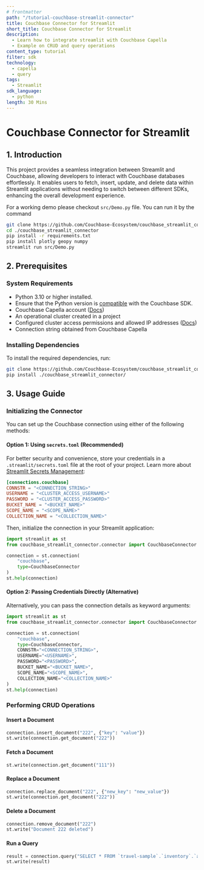 ```yaml
---
# frontmatter
path: "/tutorial-couchbase-streamlit-connector"
title: Couchbase Connector for Streamlit
short_title: Couchbase Connector for Streamlit
description:
  - Learn how to integrate streamlit with Couchbase Capella
  - Example on CRUD and query operations
content_type: tutorial
filter: sdk
technology:
  - capella
  - query
tags:
  - Streamlit
sdk_language:
  - python
length: 30 Mins
---
```



# Couchbase Connector for Streamlit

## 1. Introduction
This project provides a seamless integration between Streamlit and Couchbase, allowing developers to interact with Couchbase databases effortlessly. It enables users to fetch, insert, update, and delete data within Streamlit applications without needing to switch between different SDKs, enhancing the overall development experience.

For a working demo please checkout `src/Demo.py` file. You can run it by the command
```bash
git clone https://github.com/Couchbase-Ecosystem/couchbase_streamlit_connector.git
cd ./couchbase_streamlit_connector
pip install -r requirements.txt
pip install plotly geopy numpy
streamlit run src/Demo.py
```

## 2. Prerequisites
### System Requirements
- Python 3.10 or higher installed.
- Ensure that the Python version is [compatible](https://docs.couchbase.com/python-sdk/current/project-docs/compatibility.html#python-version-compat) with the Couchbase SDK.
- Couchbase Capella account ([Docs](https://docs.couchbase.com/cloud/get-started/intro.html))
- An operational cluster created in a project
- Configured cluster access permissions and allowed IP addresses ([Docs](https://docs.couchbase.com/cloud/get-started/connect.html#prerequisites))
- Connection string obtained from Couchbase Capella

### Installing Dependencies
To install the required dependencies, run:
```sh
git clone https://github.com/Couchbase-Ecosystem/couchbase_streamlit_connector.git
pip install ./couchbase_streamlit_connector/
```

## 3. Usage Guide

### Initializing the Connector
You can set up the Couchbase connection using either of the following methods:

#### **Option 1: Using `secrets.toml` (Recommended)**
For better security and convenience, store your credentials in a `.streamlit/secrets.toml` file at the root of your project. Learn more about [Streamlit Secrets Management](https://docs.streamlit.io/develop/concepts/connections/secrets-management):

```toml
[connections.couchbase]
CONNSTR = "<CONNECTION_STRING>"
USERNAME = "<CLUSTER_ACCESS_USERNAME>"
PASSWORD = "<CLUSTER_ACCESS_PASSWORD>"
BUCKET_NAME = "<BUCKET_NAME>"
SCOPE_NAME = "<SCOPE_NAME>"
COLLECTION_NAME = "<COLLECTION_NAME>"
```

Then, initialize the connection in your Streamlit application:

```python
import streamlit as st
from couchbase_streamlit_connector.connector import CouchbaseConnector

connection = st.connection(
    "couchbase",
    type=CouchbaseConnector
)
st.help(connection)
```

#### **Option 2: Passing Credentials Directly (Alternative)**
Alternatively, you can pass the connection details as keyword arguments:

```python
import streamlit as st
from couchbase_streamlit_connector.connector import CouchbaseConnector

connection = st.connection(
    "couchbase",
    type=CouchbaseConnector,
    CONNSTR="<CONNECTION_STRING>",
    USERNAME="<USERNAME>",
    PASSWORD="<PASSWORD>",
    BUCKET_NAME="<BUCKET_NAME>",
    SCOPE_NAME="<SCOPE_NAME>",
    COLLECTION_NAME="<COLLECTION_NAME>"
)
st.help(connection)
```

### Performing CRUD Operations

#### **Insert a Document**
```python
connection.insert_document("222", {"key": "value"})
st.write(connection.get_document("222"))
```

#### **Fetch a Document**
```python
st.write(connection.get_document("111"))
```

#### **Replace a Document**
```python
connection.replace_document("222", {"new_key": "new_value"})
st.write(connection.get_document("222"))
```

#### **Delete a Document**
```python
connection.remove_document("222")
st.write("Document 222 deleted")
```

#### **Run a Query**
```python
result = connection.query("SELECT * FROM `travel-sample`.`inventory`.`airline` LIMIT 5;")
st.write(result)
```
